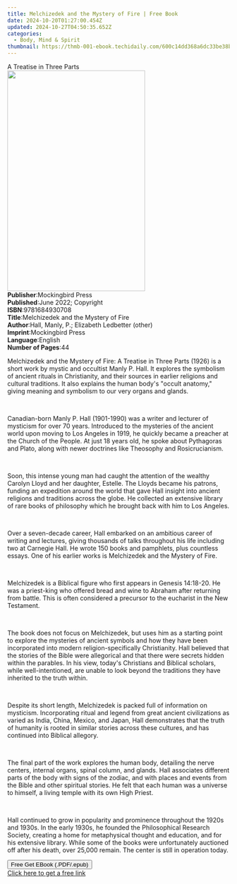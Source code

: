 ```yaml
---
title: Melchizedek and the Mystery of Fire | Free Book
date: 2024-10-20T01:27:00.454Z
updated: 2024-10-27T04:50:35.652Z
categories:
  - Body, Mind & Spirit
thumbnail: https://thmb-001-ebook.techidaily.com/600c14dd368a6dc33be38b22ba2bfa1c53e1a4220b340b8849c440d664bf66ad.jpg
---
```

<main id="book-container">
  <div class="flex flex-col">
    <div class="book-brief flex-1 py-6 px-4 sm:p-6 md:py-10 md:px-8">
      <!-- brief-->
      <div class="book-brief-main">A Treatise in Three Parts</div>
    </div>
    <div
      class="book-meta-info flex-1 grid gap-4 col-start-1 col-end-3 row-start-1 sm:mb-6 sm:grid-cols-4 lg:gap-6 lg:col-start-2 lg:row-end-6 lg:row-span-6 lg:mb-0"
    >
      <div
        class="book-meta-info-left place-content-center mt-4 p-4 text-sm leading-6 col-start-2 col-span-2 dark:text-slate-400"
      >
        <img
          class="w-full h-500 object-cover rounded-lg sm:h-255 sm:col-span-2 lg:col-span-full"
          src="https://img-001-ebook.techidaily.com/cda02a5a4c4de38e7fd82c781fa035ba667a694cc3c76c4b643a2af0aa29a20e.jpg"
          alt=""
          width="312"
          height="500"
        />
      </div>
      <div
        class="book-meta-info-right mt-2 col-start-1 row-start-2 col-span-3 self-center"
      >
        <!-- meta data  -->
        <div class="flex flex-col px-4 md:px-8">
          <div class="flex-1">
            <strong>Publisher</strong>:<span class="px-2"
              >Mockingbird Press</span
            >
          </div>
          <div class="flex-1">
            <strong>Published</strong>:<span class="px-2"
              >June 2022; Copyright</span
            >
          </div>
          <div class="flex-1">
            <strong>ISBN</strong>:<span class="px-2">9781684930708</span>
          </div>
          <div class="flex-1">
            <strong>Title</strong>:<span class="px-2"
              >Melchizedek and the Mystery of Fire</span
            >
          </div>
          <div class="flex-1">
            <strong>Author</strong>:<span class="px-2"
              >Hall, Manly, P.; Elizabeth Ledbetter (other)</span
            >
          </div>
          <div class="flex-1">
            <strong>Imprint</strong>:<span class="px-2">Mockingbird Press</span>
          </div>
          <div class="flex-1">
            <strong>Language</strong>:<span class="px-2">English</span>
          </div>
          <div class="flex-1">
            <strong>Number of Pages</strong>:<span class="px-2">44</span>
          </div>
        </div>
      </div>
    </div>
    <div class="book-description flex-1 py-6 px-4 sm:p-6 md:py-10 md:px-8">
      <div class="book-description-main">
        <div accordion-content="" id="description">
          <p>
            Melchizedek and the Mystery of Fire: A Treatise in Three Parts
            (1926) is a short work by mystic and occultist Manly P. Hall. It
            explores the symbolism of ancient rituals in Christianity, and their
            sources in earlier religions and cultural traditions. It also
            explains the human body's "occult anatomy," giving meaning and
            symbolism to our very organs and glands.
          </p>
          <p><br /></p>
          <p>
            Canadian-born Manly P. Hall (1901-1990) was a writer and lecturer of
            mysticism for over 70 years. Introduced to the mysteries of the
            ancient world upon moving to Los Angeles in 1919, he quickly became
            a preacher at the Church of the People. At just 18 years old, he
            spoke about Pythagoras and Plato, along with newer doctrines like
            Theosophy and Rosicrucianism.&nbsp;
          </p>
          <p><br /></p>
          <p>
            Soon, this intense young man had caught the attention of the wealthy
            Carolyn Lloyd and her daughter, Estelle. The Lloyds became his
            patrons, funding an expedition around the world that gave Hall
            insight into ancient religions and traditions across the globe. He
            collected an extensive library of rare books of philosophy which he
            brought back with him to Los Angeles.
          </p>
          <p><br /></p>
          <p>
            Over a seven-decade career, Hall embarked on an ambitious career of
            writing and lectures, giving thousands of talks throughout his life
            including two at Carnegie Hall. He wrote 150 books and pamphlets,
            plus countless essays. One of his earlier works is Melchizedek and
            the Mystery of Fire.&nbsp;
          </p>
          <p><br /></p>
          <p>
            Melchizedek is a Biblical figure who first appears in Genesis
            14:18-20. He was a priest-king who offered bread and wine to Abraham
            after returning from battle. This is often considered a precursor to
            the eucharist in the New Testament.&nbsp;&nbsp;
          </p>
          <p><br /></p>
          <p>
            The book does not focus on Melchizedek, but uses him as a starting
            point to explore the mysteries of ancient symbols and how they have
            been incorporated into modern religion-specifically Christianity.
            Hall believed that the stories of the Bible were allegorical and
            that there were secrets hidden within the parables. In his view,
            today's Christians and Biblical scholars, while well-intentioned,
            are unable to look beyond the traditions they have inherited to the
            truth within.
          </p>
          <p><br /></p>
          <p>
            Despite its short length, Melchizedek is packed full of information
            on mysticism. Incorporating ritual and legend from great ancient
            civilizations as varied as India, China, Mexico, and Japan, Hall
            demonstrates that the truth of humanity is rooted in similar stories
            across these cultures, and has continued into Biblical
            allegory.&nbsp;
          </p>
          <p><br /></p>
          <p>
            The final part of the work explores the human body, detailing the
            nerve centers, internal organs, spinal column, and glands. Hall
            associates different parts of the body with signs of the zodiac, and
            with places and events from the Bible and other spiritual stories.
            He felt that each human was a universe to himself, a living temple
            with its own High Priest.
          </p>
          <p><br /></p>
          <p>
            Hall continued to grow in popularity and prominence throughout the
            1920s and 1930s. In the early 1930s, he founded the Philosophical
            Research Society, creating a home for metaphysical thought and
            education, and for his extensive library. While some of the books
            were unfortunately auctioned off after his death, over 25,000
            remain. The center is still in operation today.
          </p>
        </div>
        <div class="accordion-fader"></div>
      </div>
    </div>
    <div class="book-excerpts flex-1 py-6 px-4 sm:p-6 md:py-10 md:px-8"></div>
    <div
      class="book-about-author flex-1 py-6 px-4 sm:p-6 md:py-10 md:px-8"
    ></div>
    <div class="book-free-get flex-1 py-6 px-4 sm:p-6 md:py-10 md:px-8">
      <button
        id="btn-free-get"
        class="bg-blue-500 hover:bg-blue-700 text-white font-bold py-2 px-4 rounded"
      >
        Free Get EBook (.PDF/.epub)
      </button>
      <div id="countdown-display" class="px-2 text-lg mt-2"></div>
      <a
        id="free-link"
        class="hidden bg-blue-500 hover:bg-blue-700 text-white font-bold py-2 px-4 rounded"
        href="https://www.ebooks.com/en-us/book/210622609/melchizedek-and-the-mystery-of-fire/hall-manly-p/"
        target="_blank"
        >Click here to get a free link</a
      >
    </div>
    <script>
      let countdownTime = 0;
      let countdownInterval = null;
      document
        .getElementById('btn-free-get')
        .addEventListener('click', startCountdown);
      function startCountdown() {
        countdownTime = new Date().getTime() + 60000 * 3;
        countdownInterval = setInterval(updateCountdown, 1000);
        document.getElementById('btn-free-get').disabled = true;
        document
          .getElementById('btn-free-get')
          .classList.add('bg-gray-500', 'cursor-not-allowed');
      }
      function updateCountdown() {
        let currentTime = new Date().getTime();
        let timeLeft = countdownTime - currentTime;
        let secondsLeft = Math.floor(timeLeft / 1000);
        document.getElementById('countdown-display').innerHTML =
          `Remaining time: ${secondsLeft} seconds.`;
        if (secondsLeft <= 0) {
          clearInterval(countdownInterval);
          document.getElementById('btn-free-get').classList.add('hidden');
          document.getElementById('free-link').classList.remove('hidden');
          document.getElementById('countdown-display').innerHTML = '';
        }
      }
    </script>
  </div>
</main>

<ins class="adsbygoogle"
      style="display:block"
      data-ad-client="ca-pub-7571918770474297"
      data-ad-slot="8358498916"
      data-ad-format="auto"
      data-full-width-responsive="true"></ins>
    